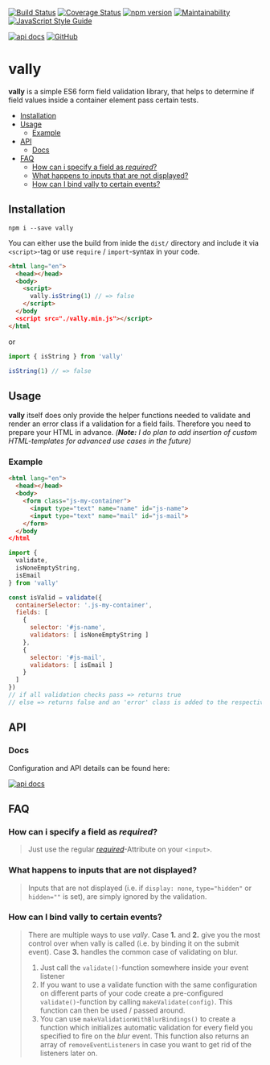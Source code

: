 [![Build Status](https://travis-ci.org/on3iro/vally.svg?branch=master)](https://travis-ci.org/on3iro/vally)
[![Coverage Status](https://coveralls.io/repos/github/on3iro/vally/badge.svg?branch=master)](https://coveralls.io/github/on3iro/vally?branch=master)
[![npm version](https://badge.fury.io/js/vally.svg)](https://badge.fury.io/js/vally)
[![Maintainability](https://api.codeclimate.com/v1/badges/62a915f14bfd69e6a10f/maintainability)](https://codeclimate.com/github/on3iro/vally/maintainability)
[![JavaScript Style Guide](https://img.shields.io/badge/code_style-standard-brightgreen.svg)](https://standardjs.com)

[![api docs](https://img.shields.io/badge/docs-API-39CCCC.svg)](https://on3iro.github.io/vally)
[![GitHub](https://img.shields.io/badge/GitHub-vally-39CCCC.svg)](https://github.com/on3iro/vally)

# vally

**vally** is a simple ES6 form field validation library, that helps
to determine if field values inside a container element pass certain tests.

<!-- vim-markdown-toc GFM -->

* [Installation](#installation)
* [Usage](#usage)
  * [Example](#example)
* [API](#api)
  * [Docs](#docs)
* [FAQ](#faq)
  * [How can i specify a field as _required_?](#how-can-i-specify-a-field-as-_required_)
  * [What happens to inputs that are not displayed?](#what-happens-to-inputs-that-are-not-displayed)
  * [How can I bind vally to certain events?](#how-can-i-bind-vally-to-certain-events)

<!-- vim-markdown-toc -->

## Installation

```shell
npm i --save vally
```

You can either use the build from inide the `dist/` directory and include
it via `<script>`-tag or use `require` / `import`-syntax in your code.

```html
<html lang="en">
  <head></head>
  <body>
    <script>
      vally.isString(1) // => false
    </script>
  </body
  <script src="./vally.min.js"></script>
</html
```

or

```js
import { isString } from 'vally'

isString(1) // => false
```

## Usage

**vally** itself does only provide the helper functions needed to validate and
render an error class if a validation for a field fails.
Therefore you need to prepare your HTML in advance.
_(**Note:** I do plan to add
insertion of custom HTML-templates for advanced use cases in the future)_

### Example

```html
<html lang="en">
  <head></head>
  <body>
    <form class="js-my-container">
      <input type="text" name="name" id="js-name">
      <input type="text" name="mail" id="js-mail">
    </form>
  </body
</html
```

```js
import {
  validate,
  isNoneEmptyString,
  isEmail
} from 'vally'

const isValid = validate({
  containerSelector: '.js-my-container',
  fields: [
    {
      selector: '#js-name',
      validators: [ isNoneEmptyString ]
    },
    {
      selector: '#js-mail',
      validators: [ isEmail ]
    }
  ]
})
// if all validation checks pass => returns true
// else => returns false and an 'error' class is added to the respective <input>
```

## API

### Docs

Configuration and API details can be found here:

[![api docs](https://img.shields.io/badge/docs-API-39CCCC.svg)](https://on3iro.github.io/vally)

## FAQ

### How can i specify a field as _required_?

> Just use the regular _[required](https://developer.mozilla.org/de/docs/Web/HTML/Element/Input#attr-required)_-Attribute
> on your `<input>`.

### What happens to inputs that are not displayed?

> Inputs that are not displayed (i.e. if `display: none`, `type="hidden"` or `hidden=""` is set), are
> simply ignored by the validation.

### How can I bind vally to certain events?

> There are multiple ways to use _vally_.
> Case **1.** and **2.** give you the most control over when vally is called (i.e. by binding it on the submit event).
> Case **3.** handles the common case of validating on blur.
>
> 1.  Just call the `validate()`-function somewhere inside your event listener
> 2.  If you want to use a validate function with the same configuration on different parts of your code
>     create a pre-configured `validate()`-function by calling `makeValidate(config)`. This function can then
>     be used / passed around.
> 3.  You can use `makeValidationWithBlurBindings()` to create a function which initializes automatic validation for every field you specified to fire on the _blur_ event. This function also returns an array of `removeEventListeners` in case you want to get rid of
>     the listeners later on.
